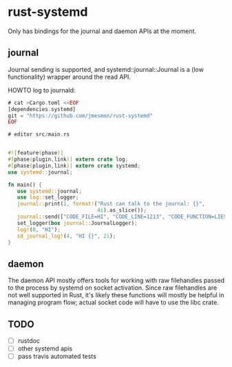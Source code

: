 rust-systemd
============

Only has bindings for the journal and daemon APIs at the moment.

journal
-------
Journal sending is supported, and systemd::journal::Journal is a (low
functionality) wrapper around the read API.

HOWTO log to journald:

```rust
# cat >Cargo.toml <<EOF
[dependencies.systemd]
git = "https://github.com/jmesmon/rust-systemd"
EOF

# editor src/main.rs


#![feature(phase)]
#[phase(plugin,link)] extern crate log;
#[phase(plugin,link)] extern crate systemd;
use systemd::journal;

fn main() {
   use systemd::journal;
   use log::set_logger;
   journal::print(1, format!("Rust can talk to the journal: {}",
                             4i).as_slice());
   journal::send(["CODE_FILE=HI", "CODE_LINE=1213", "CODE_FUNCTION=LIES"]);
   set_logger(box journal::JournalLogger);
   log!(0, "HI");
   sd_journal_log!(4, "HI {}", 2i);
}
```

daemon
------
The daemon API mostly offers tools for working with raw filehandles passed to
the process by systemd on socket activation. Since raw filehandles are not well
supported in Rust, it's likely these functions will mostly be helpful in
managing program flow; actual socket code will have to use the libc crate.

TODO
----

 - [ ] rustdoc
 - [ ] other systemd apis
 - [ ] pass travis automated tests
